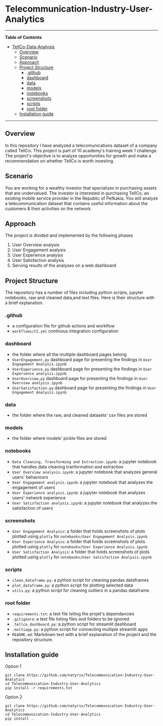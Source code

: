 # Telecommunication-Industry-User-Analytics

***

**Table of Contents**

- [TellCo-Data-Analysis](#TellCo-Data-Analysis)
  - [Overview](#overview)
  - [Scenario](#scenario)
  - [Approach](#approach)
  - [Project Structure](#project-structure)
    - [.github](#.github)
    - [dashboard](#dashboard)
    - [data](#data)
    - [models](#models)
    - [notebooks](#notebooks)
    - [screenshots](#screenshots)
    - [scripts](#scripts)
    - [root folder](#root-folder)
  - [Installation guide](#installation-guide)

***

## Overview
In this repository I have analyzed a telecomunications dataset of a company called TellCo. This project is part of 10 academy's training week 1 challenge. The project's objective is to analyze opportunities for growth and make a recommendation on whether TellCo is worth investing.

## Scenario
You are working for a wealthy investor that specializes in purchasing assets that are undervalued. The investor is interested in purchasing TellCo, an existing mobile service provider in the Republic of Pefkakia. You will analyze a telecommunication dataset that contains useful information about the customers & their activities on the network.

## Approach
The project is divided and implemented by the following phases
1. User Overview analysis
2. User Engagement analysis
3. User Experience analysis
4. User Satisfaction analysis
5. Serving results of the analyses on a web dashboard

## Project Structure
The repository has a number of files including python scripts, jupyter notebooks, raw and cleaned data,and text files. Here is their structure with a brief explanation.

### .github
- a configuration file for github actions and workflow
- `workflows/CI.yml` continous integration configuration

### dashboard
- the folder where all the multiple dashboard pages belong
- `UserEngagement.py` dashboard page for presenting the findings in `User Engagement Analysis.ipynb`
- `UserExperience.py` dashboard page for presenting the findings in `User Experience analysis.ipynb`
- `UserOverview.py` dashboard page for presenting the findings in `User Overview analysis.ipynb`
- `UserSatisfaction.py` dashboard page for presenting the findings in `User Engagement Analysis.ipynb`

### data
- the folder where the raw, and cleaned datasets' csv files are stored

### models
- the folder where models' pickle files are stored

### notebooks
- `Data Cleaning, Transforming and Extraction.ipynb`: a jupyter notebook that handles data cleaning tranformation and extraction
- `User Overview analysis.ipynb`: a jupyter notebook that analyzes general users' behaviours
- `User Engagement analysis.ipynb`: a jupyter notebook that analyzes the engagement of users
- `User Experience analysis.ipynb`: a jupyter notebook that analyzes users' network experience
- `User Satisfaction analysis.ipynb`: a jupyter notebook that analyzes the satisfaction of users

### screenshots
- `User Engagement Analysis`: a folder that holds screenshots of plots plotted using `plotly` for `notebooks/User Engagement Analysis.ipynb`
- `User Experience Analysis`: a folder that holds screenshots of plots plotted using `plotly` for `notebooks/User Experience Analysis.ipynb`
- `User Satisfaction Analysis`: a folder that holds screenshots of plots plotted using `plotly` for `notebooks/User Satisfaction Analysis.ipynb`

### scripts
- `clean_dataframe.py`: a python script for cleaning pandas dataframes
- `plot_dataframe.py`: a python script for plotting selected data
- `utils.py`: a python script for cleaning outliers in a pandas dataframe

### root folder
- `requirements.txt`: a text file lsiting the projet's dependancies
- `.gitignore`: a text file listing files and folders to be ignored
- `.tellco_dashboard.py`: a python script for streamlit dashboard
- `.multiapp.py`: a python script for connecting multiple streamlit apps
- `README.md`: Markdown text with a brief explanation of the project and the repository structure.

## Installation guide
Option 1
```
git clone https://github.com/natyrix/Telecommunication-Industry-User-Analytics
cd Telecommunication-Industry-User-Analytics
pip install -r requirements.txt 
```
Option 2
```
git clone https://github.com/natyrix/Telecommunication-Industry-User-Analytics
cd Telecommunication-Industry-User-Analytics
pip install .
```


